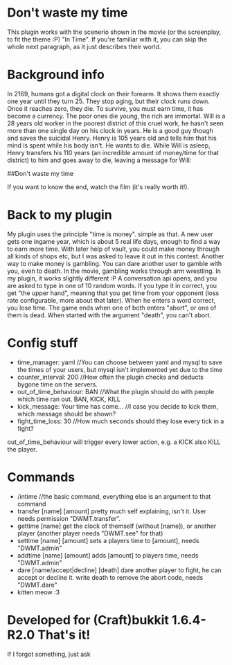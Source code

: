 Don't waste my time
=================
This plugin works with the scenerio shown in the movie (or the screenplay, to fit the theme :P) "In Time".
If you're familiar with it, you can skip the whole next paragraph, as it just describes their world.

Background info
==============
In 2169, humans got a digital clock on their forearm. It shows them exactly one year until they turn 25.
They stop aging, but their clock runs down. Once it reaches zero, they die. To survive, you must earn time,
it has become a currency. The poor ones die young, the rich are immortal.
Will is a 28 years old worker in the poorest district of this cruel work, he hasn't seen more than one single
day on his clock in years. He is a good guy though and saves the suicidal Henry. Henry is 105 years old and
tells him that his mind is spent while his body isn't. He wants to die. While Will is asleep, Henry transfers
his 110 years (an incredible amount of money/time for that district) to him and goes away to die, leaving a message
for Will:

##Don't waste my time

If you want to know the end, watch the film (it's really worth it!).

Back to my plugin
===============
My plugin uses the principle "time is money". simple as that.
A new user gets one ingame year, which is about 5 real life days, enough to find a way to earn more time.
With later help of vault, you could make money through all kinds of shops etc, but I was asked to leave it out in this contest.
Another way to make money is gambling.
You can dare another user to gamble with you, even to death. In the movie, gambling works through arm wrestling.
In my plugin, it works slightly different :P
A conversation api opens, and you are asked to type in one of 10 random words. If you type it in correct, you get "the upper hand",
meaning that you get time from your opponent (loss rate configurable, more about that later). When he enters a word correct, you
lose time. The game ends when one of both enters "abort", or one of them is dead. When started with the argument "death", you can't
abort.

Config stuff
===========
* time_manager: yaml //You can choose between yaml and mysql to save the times of your users, but mysql isn't implemented yet due to the time
* counter_interval: 200 //How often the plugin checks and deducts bygone time on the servers.
* out_of_time_behaviour: BAN //What the plugin should do with people which time ran out. BAN, KICK, KILL
* kick_message: Your time has come... //I case you decide to kick them, which message should be shown?
* fight_time_loss: 30 //How much seconds should they lose every tick in a fight?

out_of_time_behaviour will trigger every lower action, e.g. a KICK also KILL the player.

Commands
========
* /intime //the basic command, everything else is an argument to that command
* transfer \[name\] \[amount\] pretty much self explaining, isn't it. User needs permission "DWMT.transfer".
* gettime \[name\] get the clock of themself (without \[name\]), or another player (another player needs "DWMT.see" for that)
* settime \[name\] \[amount\] sets a players time to \[amount\], needs "DWMT.admin"
* addtime \[name\] \[amount\] adds \[amount\] to players time, needs "DWMT.admin"
* dare \[name/accept|decline\] \[death\] dare another player to fight, he can accept or decline it. write death to remove the abort code, needs "DWMT.dare"
* kitten meow :3

Developed for (Craft)bukkit 1.6.4-R2.0
That's it!
==========
If I forgot something, just ask
